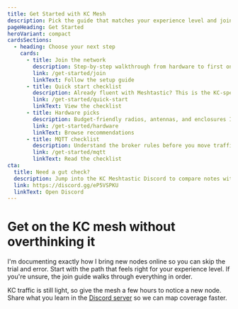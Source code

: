 ```yaml
---
title: Get Started with KC Mesh
description: Pick the guide that matches your experience level and join the Kansas City mesh without overthinking it.
pageHeading: Get Started
heroVariant: compact
cardsSections:
  - heading: Choose your next step
    cards:
      - title: Join the network
        description: Step-by-step walkthrough from hardware to first on-air message.
        link: /get-started/join
        linkText: Follow the setup guide
      - title: Quick start checklist
        description: Already fluent with Meshtastic? This is the KC-specific config.
        link: /get-started/quick-start
        linkText: View the checklist
      - title: Hardware picks
        description: Budget-friendly radios, antennas, and enclosures I actually use.
        link: /get-started/hardware
        linkText: Browse recommendations
      - title: MQTT checklist
        description: Understand the broker rules before you move traffic onto the backhaul.
        link: /get-started/mqtt
        linkText: Read the checklist
cta:
  title: Need a gut check?
  description: Jump into the KC Meshtastic Discord to compare notes with people already running nodes across the metro.
  link: https://discord.gg/eP5VSPKU
  linkText: Open Discord
---
```


# Get on the KC mesh without overthinking it

I'm documenting exactly how I bring new nodes online so you can skip the trial
and error. Start with the path that feels right for your experience level. If
you're unsure, the join guide walks through everything in order.

KC traffic is still light, so give the mesh a few hours to notice a new node.
Share what you learn in the [Discord server](https://discord.gg/eP5VSPKU) so we
can map coverage faster.
